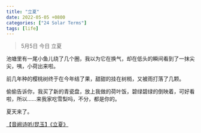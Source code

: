 ```yaml
---
title: "立夏"
date: 2022-05-05 +0800
categories: ["24 Solar Terms"]
tags: [life]
---
```


> 5月5日 今日 立夏

池塘里有一尾小鱼儿绕了几个圈，我以为它在换气，却在低头的瞬间看到了一抹尖尖，咦，小荷出来啦。

前几年种的樱桃树终于在今年结了果，甜甜的挂在树梢，又被雨打落了几颗。

偷偷告诉你，我买了新的青瓷盘，放上我做的荷叶饭，碧绿碧绿的倒映着，可好看啦，所以……来我家吃雪梨吗，不分，都是你的。

夏天来了。

<a href="https://www.bilibili.com/video/av77330902/">【音阙诗听/昆玉】《立夏》</a>
